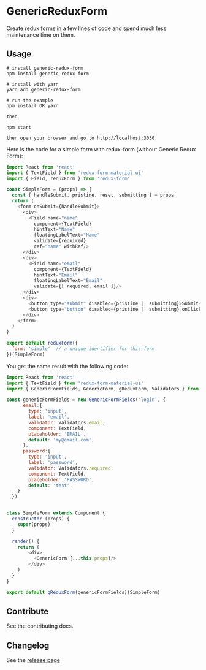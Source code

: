 # GenericReduxForm

Create redux forms in a few lines of code and spend much less maintenance time on them.

## Usage
```
# install generic-redux-form
npm install generic-redux-form

# install with yarn
yarn add generic-redux-form

# run the example
npm install OR yarn

then

npm start

then open your browser and go to http://localhost:3030
```

Here is the code for a simple form with redux-form (without Generic Redux Form):

```js
import React from 'react'
import { TextField } from 'redux-form-material-ui'
import { Field, reduxForm } from 'redux-form'

const SimpleForm = (props) => {
  const { handleSubmit, pristine, reset, submitting } = props
  return (
    <form onSubmit={handleSubmit}>
      <div>
        <Field name="name"
          component={TextField}
          hintText="Name"
          floatingLabelText="Name"
          validate={required}
          ref="name" withRef/>
      </div>
      <div>
        <Field name="email"
          component={TextField}
          hintText="Email"
          floatingLabelText="Email"
          validate={[ required, email ]}/>
      </div>
      <div>
        <button type="submit" disabled={pristine || submitting}>Submit</button>
        <button type="button" disabled={pristine || submitting} onClick={reset}>Clear Values</button>
      </div>
    </form>
  )
}

export default reduxForm({
  form: 'simple'  // a unique identifier for this form
})(SimpleForm)
```

You get the same result with the following code:

```js
import React from 'react'
import { TextField } from 'redux-form-material-ui'
import { GenericFormFields, GenericForm, gReduxForm, Validators } from 'generic-redux-form'

const genericFormFields = new GenericFormFields('login', {
      email:{
        type: 'input',
        label: 'email',
        validator: Validators.email,
        component: TextField,
        placeholder: 'EMAIL',
        default: 'my@email.com',
      },
      password:{
        type: 'input',
        label: 'password',
        validator: Validators.required,
        component: TextField,
        placeholder: 'PASSWORD',
        default: 'test',
    }
  })


class SimpleForm extends Component {
  constructor (props) {
    super(props)
  }

  render() {
    return (
        <div>
          <GenericForm {...this.props}/>
        </div>
    )
  }
}

export default gReduxForm(genericFormFields)(SimpleForm)
```

## Contribute
See the contributing docs.

## Changelog
See the [release page](https://github.com/abeauvois/generic-redux-form/releases)

